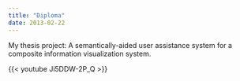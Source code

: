 ```yaml
---
title: "Diploma"
date: 2013-02-22
---
```


My thesis project: A semantically-aided user assistance system for a composite information visualization system.

{{< youtube Ji5DDW-2P_Q >}}
